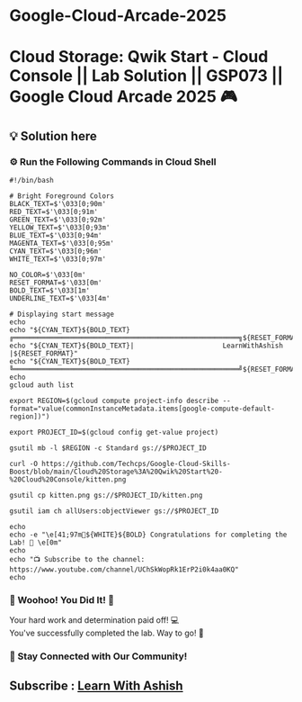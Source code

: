 # Google-Cloud-Arcade-2025

# Cloud Storage: Qwik Start - Cloud Console || Lab Solution || GSP073 || Google Cloud Arcade 2025 🎮

## 💡 Solution here

### ⚙️ Run the Following Commands in Cloud Shell

```
#!/bin/bash

# Bright Foreground Colors
BLACK_TEXT=$'\033[0;90m'
RED_TEXT=$'\033[0;91m'
GREEN_TEXT=$'\033[0;92m'
YELLOW_TEXT=$'\033[0;93m'
BLUE_TEXT=$'\033[0;94m'
MAGENTA_TEXT=$'\033[0;95m'
CYAN_TEXT=$'\033[0;96m'
WHITE_TEXT=$'\033[0;97m'

NO_COLOR=$'\033[0m'
RESET_FORMAT=$'\033[0m'
BOLD_TEXT=$'\033[1m'
UNDERLINE_TEXT=$'\033[4m'

# Displaying start message
echo
echo "${CYAN_TEXT}${BOLD_TEXT}╔════════════════════════════════════════════════════════╗${RESET_FORMAT}"
echo "${CYAN_TEXT}${BOLD_TEXT}|                      LearnWithAshish                   |${RESET_FORMAT}"
echo "${CYAN_TEXT}${BOLD_TEXT}╚════════════════════════════════════════════════════════╝${RESET_FORMAT}"
echo
gcloud auth list

export REGION=$(gcloud compute project-info describe --format="value(commonInstanceMetadata.items[google-compute-default-region])")

export PROJECT_ID=$(gcloud config get-value project)

gsutil mb -l $REGION -c Standard gs://$PROJECT_ID

curl -O https://github.com/Techcps/Google-Cloud-Skills-Boost/blob/main/Cloud%20Storage%3A%20Qwik%20Start%20-%20Cloud%20Console/kitten.png

gsutil cp kitten.png gs://$PROJECT_ID/kitten.png

gsutil iam ch allUsers:objectViewer gs://$PROJECT_ID

echo
echo -e "\e[41;97m🎉${WHITE}${BOLD} Congratulations for completing the Lab! 🎉 \e[0m"
echo
echo "📺 Subscribe to the channel: https://www.youtube.com/channel/UChSkWopRk1ErP2i0k4aa0KQ"
echo

```

### 🎉 Woohoo! You Did It! 🎉

Your hard work and determination paid off! 💻  
You've successfully completed the lab. Way to go! 🚀  

### 💬 Stay Connected with Our Community!


## Subscribe :  [Learn With Ashish](https://www.youtube.com/channel/UChSkWopRk1ErP2i0k4aa0KQ)
